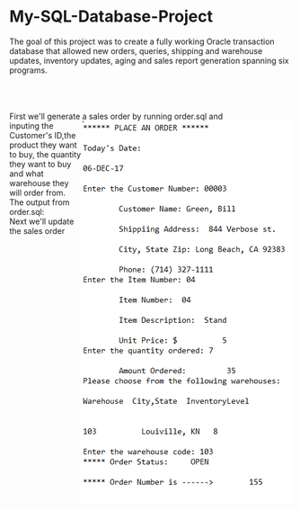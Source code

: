 # My-SQL-Database-Project
The goal of this project was to create a fully working Oracle transaction database that allowed new orders, queries, shipping and warehouse updates, inventory updates, aging and sales report generation spanning six programs.
<br><br><br><br>

First we'll generate a sales order by running order.sql and<img align="right" src="https://github.com/ArnoAlford/My-SQL-Database-Project/blob/master/Order.png">
<br>
inputing the Customer's ID,the product they want to buy, the quantity they want to buy 
<br>
and what warehouse they will order from. 
<br>
The output from order.sql: 
<br>
Next we'll update the sales order
